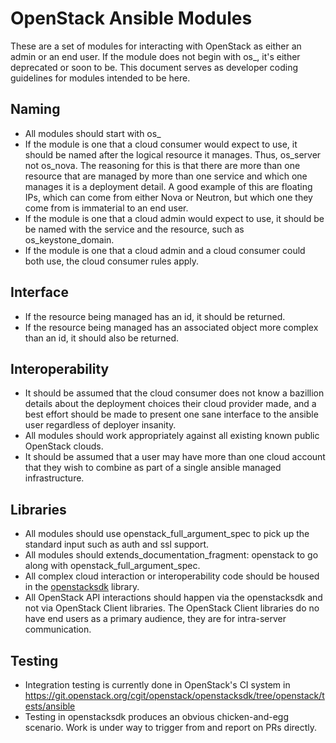 OpenStack Ansible Modules
=========================

These are a set of modules for interacting with OpenStack as either an admin
or an end user. If the module does not begin with os_, it's either deprecated
or soon to be. This document serves as developer coding guidelines for
modules intended to be here.

Naming
------

* All modules should start with os_
* If the module is one that a cloud consumer would expect to use, it should be
  named after the logical resource it manages. Thus, os\_server not os\_nova.
  The reasoning for this is that there are more than one resource that are
  managed by more than one service and which one manages it is a deployment
  detail. A good example of this are floating IPs, which can come from either
  Nova or Neutron, but which one they come from is immaterial to an end user.
* If the module is one that a cloud admin would expect to use, it should be
  be named with the service and the resource, such as os\_keystone\_domain.
* If the module is one that a cloud admin and a cloud consumer could both use,
  the cloud consumer rules apply.

Interface
---------

* If the resource being managed has an id, it should be returned.
* If the resource being managed has an associated object more complex than
  an id, it should also be returned.

Interoperability
----------------

* It should be assumed that the cloud consumer does not know a bazillion
  details about the deployment choices their cloud provider made, and a best
  effort should be made to present one sane interface to the ansible user
  regardless of deployer insanity.
* All modules should work appropriately against all existing known public
  OpenStack clouds.
* It should be assumed that a user may have more than one cloud account that
  they wish to combine as part of a single ansible managed infrastructure.

Libraries
---------

* All modules should use openstack\_full\_argument\_spec to pick up the
  standard input such as auth and ssl support.
* All modules should extends\_documentation\_fragment: openstack to go along
  with openstack\_full\_argument\_spec.
* All complex cloud interaction or interoperability code should be housed in
  the [openstacksdk](http://git.openstack.org/cgit/openstack/openstacksdk)
  library.
* All OpenStack API interactions should happen via the openstacksdk and not via
  OpenStack Client libraries. The OpenStack Client libraries do no have end
  users as a primary audience, they are for intra-server communication.

Testing
-------

* Integration testing is currently done in OpenStack's CI system in
  https://git.openstack.org/cgit/openstack/openstacksdk/tree/openstack/tests/ansible
* Testing in openstacksdk produces an obvious chicken-and-egg scenario. Work is under
  way to trigger from and report on PRs directly.
